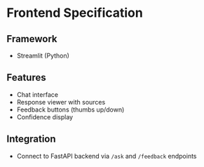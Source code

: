 # Frontend Specification

## Framework
- Streamlit (Python)

## Features
- Chat interface
- Response viewer with sources
- Feedback buttons (thumbs up/down)
- Confidence display

## Integration
- Connect to FastAPI backend via `/ask` and `/feedback` endpoints
